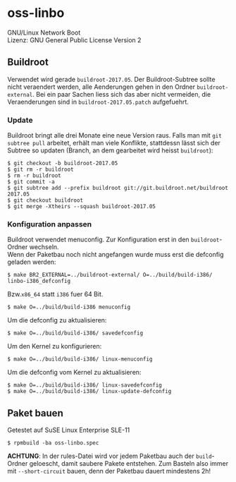 oss-linbo
==========

GNU/Linux Network Boot  
Lizenz: GNU General Public License Version 2

Buildroot
---------

Verwendet wird gerade `buildroot-2017.05`.
Der Buildroot-Subtree sollte nicht veraendert werden, alle Aenderungen gehen in den Ordner `buildroot-external`. Bei ein paar Sachen liess sich das aber nicht vermeiden, die Veraenderungen sind in `buildroot-2017.05.patch` aufgefuehrt.

### Update

Buildroot bringt alle drei Monate eine neue Version raus.
Falls man mit `git subtree pull` arbeitet, erhält man viele Konflikte, stattdessn lässt
sich der Subtree so updaten (Branch, an dem gearbeitet wird heisst `buildroot`):

    $ git checkout -b buildroot-2017.05
    $ git rm -r buildroot
    $ rm -r buildroot
    $ git commit -a
    $ git subtree add --prefix buildroot git://git.buildroot.net/buildroot 2017.05
    $ git checkout buildroot
    $ git merge -Xtheirs --squash buildroot-2017.05

### Konfiguration anpassen

Buildroot verwendet menuconfig. Zur Konfiguration erst in den `buildroot`-Ordner wechseln.  
Wenn der Paketbau noch nicht angefangen wurde muss erst die defconfig geladen werden:

    $ make BR2_EXTERNAL=../buildroot-external/ O=../build/build-i386/ linbo-i386_defconfig

Bzw.`x86_64` statt `i386` fuer 64 Bit.

    $ make O=../build/build-i386 menuconfig

Um die defconfig zu aktualisieren:

    $ make O=../build/build-i386/ savedefconfig

Um den Kernel zu konfigurieren:

    $ make O=../build/build-i386/ linux-menuconfig

Um die defconfig vom Kernel zu aktualisieren:

    $ make O=../build/build-i386/ linux-savedefconfig
    $ make O=../build/build-i386/ linux-update-defconfig

Paket bauen
-----------

Getestet auf SuSE Linux Enterprise SLE-11

    $ rpmbuild -ba oss-linbo.spec

**ACHTUNG**: In der rules-Datei wird vor jedem Paketbau auch der `build`-Ordner geloescht, damit saubere Pakete entstehen.
Zum  Basteln also immer mit `--short-circuit` bauen, denn der Paketbau dauert mindestens 2h!
